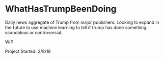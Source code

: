 # WhatHasTrumpBeenDoing
Daily news aggregate of Trump from major publishers. Looking to expand in the future to use machine learning to tell if trump has done something scandalous or controversial.

WIP

Project Started: 2/8/18
